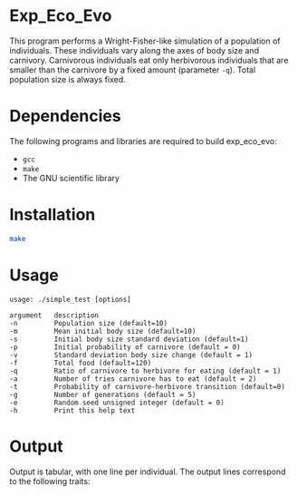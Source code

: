 # Exp_Eco_Evo

This program performs a Wright-Fisher-like simulation of a population of individuals.
These individuals vary along the axes of body size and carnivory. Carnivorous
individuals eat only herbivorous individuals that are smaller than the carnivore
by a fixed amount (parameter `-q`). Total population size is always fixed.

# Dependencies

The following programs and libraries are required to build exp_eco_evo:

- `gcc`
- `make`
- The GNU scientific library

# Installation

```sh
make
```

# Usage

```
usage: ./simple_test [options]

argument   description
-n         Population size (default=10)
-m         Mean initial body size (default=10)
-s         Initial body size standard deviation (default=1)
-p         Initial probability of carnivore (default = 0)
-v         Standard deviation body size change (default = 1)
-f         Total food (default=120)
-q         Ratio of carnivore to herbivore for eating (default = 1)
-a         Number of tries carnivore has to eat (default = 2)
-t         Probability of carnivore-herbivore transition (default=0)
-g         Number of generations (default = 5)
-e         Random seed unsigned integer (default = 0)
-h         Print this help text
```

# Output

Output is tabular, with one line per individual. The output lines correspond to the following traits:

